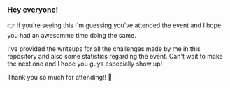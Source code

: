### Hey everyone! 

👉 If you're seeing this I'm guessing you've attended the event and I hope you had an awesomme time doing the same. 

I've provided the writeups for all the challenges made by me in this repository and also some statistics regarding the event. Can't wait to make the next one and I hope you guys especially show up!

Thank you so much for attending!! 💐
